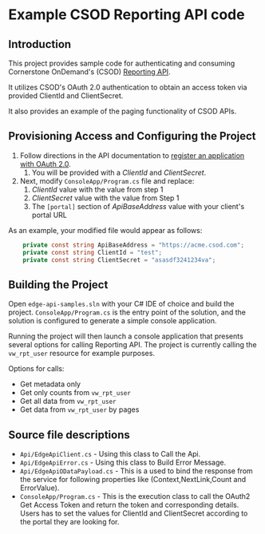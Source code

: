# Example CSOD Reporting API code

## Introduction

This project provides sample code for authenticating and consuming Cornerstone OnDemand's (CSOD) [Reporting API](https://apiexplorer.csod.com/apiconnectorweb/apiexplorer#/apidoc/7f1beda8-ec8a-41ad-a615-417d27d8e568).

It utilizes CSOD's OAuth 2.0 authentication to obtain an access token via provided ClientId and ClientSecret.

It also provides an example of the paging functionality of CSOD APIs.

## Provisioning Access and Configuring the Project

1. Follow directions in the API documentation to [register an application with OAuth 2.0](https://apiexplorer.csod.com/apiconnectorweb/apiexplorer#/info).
    1. You will be provided with a *ClientId* and *ClientSecret*.
1. Next, modify `ConsoleApp/Program.cs` file and replace:
    1. *ClientId* value with the value from step 1
    1. *ClientSecret* value with the value from Step 1
    1. The `[portal]` section of *ApiBaseAddress* value with your client's portal URL

As an example, your modified file would appear as follows:

```csharp
    private const string ApiBaseAddress = "https://acme.csod.com";
    private const string ClientId = "test";
    private const string ClientSecret = "asasdf3241234va";
```

## Building the Project

Open `edge-api-samples.sln` with your C# IDE of choice and build the project.  `ConsoleApp/Program.cs` is the entry point of the solution, and the solution is configured to generate a simple console application.

Running the project will then launch a console application that presents several options for calling Reporting API.  The project is currently calling the `vw_rpt_user` resource for example purposes.

Options for calls:

* Get metadata only
* Get only counts from `vw_rpt_user`
* Get all data from `vw_rpt_user`
* Get data from `vw_rpt_user` by pages

## Source file descriptions

* `Api/EdgeApiClient.cs` - Using this class to Call the Api.
* `Api/EdgeApiError.cs` - Using this class to Build Error Message.
* `Api/EdgeApiODataPayload.cs` - This is a used to bind the response from the service for following properties like (Context,NextLink,Count and ErrorValue).
* `ConsoleApp/Program.cs` - This is the execution class to call the OAuth2 Get Access Token and return the token and corresponding details.  Users has to set the values for ClientId and ClientSecret  according to the portal they are looking for.
